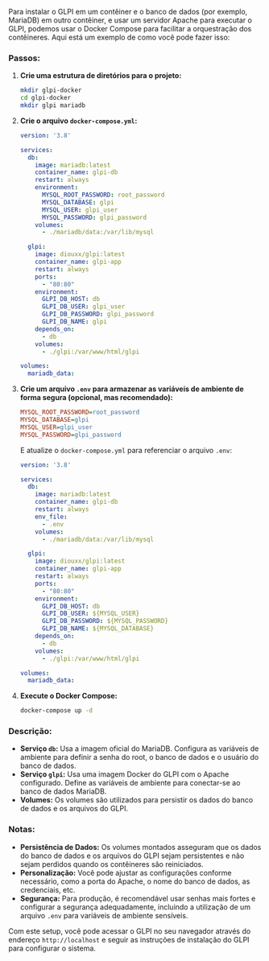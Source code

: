 Para instalar o GLPI em um contêiner e o banco de dados (por exemplo, MariaDB) em outro contêiner, e usar um servidor Apache para executar o GLPI, podemos usar o Docker Compose para facilitar a orquestração dos contêineres. Aqui está um exemplo de como você pode fazer isso:

### Passos:

1. **Crie uma estrutura de diretórios para o projeto:**
   ```bash
   mkdir glpi-docker
   cd glpi-docker
   mkdir glpi mariadb
   ```

2. **Crie o arquivo `docker-compose.yml`:**
   ```yaml
   version: '3.8'

   services:
     db:
       image: mariadb:latest
       container_name: glpi-db
       restart: always
       environment:
         MYSQL_ROOT_PASSWORD: root_password
         MYSQL_DATABASE: glpi
         MYSQL_USER: glpi_user
         MYSQL_PASSWORD: glpi_password
       volumes:
         - ./mariadb/data:/var/lib/mysql

     glpi:
       image: diouxx/glpi:latest
       container_name: glpi-app
       restart: always
       ports:
         - "80:80"
       environment:
         GLPI_DB_HOST: db
         GLPI_DB_USER: glpi_user
         GLPI_DB_PASSWORD: glpi_password
         GLPI_DB_NAME: glpi
       depends_on:
         - db
       volumes:
         - ./glpi:/var/www/html/glpi

   volumes:
     mariadb_data:
   ```

3. **Crie um arquivo `.env` para armazenar as variáveis de ambiente de forma segura (opcional, mas recomendado):**
   ```ini
   MYSQL_ROOT_PASSWORD=root_password
   MYSQL_DATABASE=glpi
   MYSQL_USER=glpi_user
   MYSQL_PASSWORD=glpi_password
   ```

   E atualize o `docker-compose.yml` para referenciar o arquivo `.env`:
   ```yaml
   version: '3.8'

   services:
     db:
       image: mariadb:latest
       container_name: glpi-db
       restart: always
       env_file:
         - .env
       volumes:
         - ./mariadb/data:/var/lib/mysql

     glpi:
       image: diouxx/glpi:latest
       container_name: glpi-app
       restart: always
       ports:
         - "80:80"
       environment:
         GLPI_DB_HOST: db
         GLPI_DB_USER: ${MYSQL_USER}
         GLPI_DB_PASSWORD: ${MYSQL_PASSWORD}
         GLPI_DB_NAME: ${MYSQL_DATABASE}
       depends_on:
         - db
       volumes:
         - ./glpi:/var/www/html/glpi

   volumes:
     mariadb_data:
   ```

4. **Execute o Docker Compose:**
   ```bash
   docker-compose up -d
   ```

### Descrição:

- **Serviço `db`:** Usa a imagem oficial do MariaDB. Configura as variáveis de ambiente para definir a senha do root, o banco de dados e o usuário do banco de dados.
- **Serviço `glpi`:** Usa uma imagem Docker do GLPI com o Apache configurado. Define as variáveis de ambiente para conectar-se ao banco de dados MariaDB.
- **Volumes:** Os volumes são utilizados para persistir os dados do banco de dados e os arquivos do GLPI.

### Notas:

- **Persistência de Dados:** Os volumes montados asseguram que os dados do banco de dados e os arquivos do GLPI sejam persistentes e não sejam perdidos quando os contêineres são reiniciados.
- **Personalização:** Você pode ajustar as configurações conforme necessário, como a porta do Apache, o nome do banco de dados, as credenciais, etc.
- **Segurança:** Para produção, é recomendável usar senhas mais fortes e configurar a segurança adequadamente, incluindo a utilização de um arquivo `.env` para variáveis de ambiente sensíveis.

Com este setup, você pode acessar o GLPI no seu navegador através do endereço `http://localhost` e seguir as instruções de instalação do GLPI para configurar o sistema.
